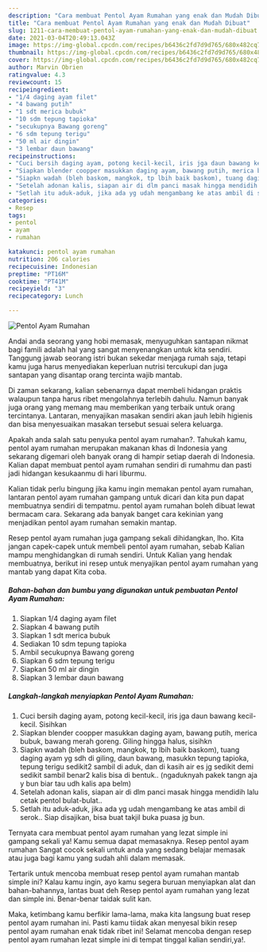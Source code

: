 ```yaml
---
description: "Cara membuat Pentol Ayam Rumahan yang enak dan Mudah Dibuat"
title: "Cara membuat Pentol Ayam Rumahan yang enak dan Mudah Dibuat"
slug: 1211-cara-membuat-pentol-ayam-rumahan-yang-enak-dan-mudah-dibuat
date: 2021-03-04T20:49:13.043Z
image: https://img-global.cpcdn.com/recipes/b6436c2fd7d9d765/680x482cq70/pentol-ayam-rumahan-foto-resep-utama.jpg
thumbnail: https://img-global.cpcdn.com/recipes/b6436c2fd7d9d765/680x482cq70/pentol-ayam-rumahan-foto-resep-utama.jpg
cover: https://img-global.cpcdn.com/recipes/b6436c2fd7d9d765/680x482cq70/pentol-ayam-rumahan-foto-resep-utama.jpg
author: Marvin Obrien
ratingvalue: 4.3
reviewcount: 15
recipeingredient:
- "1/4 daging ayam filet"
- "4 bawang putih"
- "1 sdt merica bubuk"
- "10 sdm tepung tapioka"
- "secukupnya Bawang goreng"
- "6 sdm tepung terigu"
- "50 ml air dingin"
- "3 lembar daun bawang"
recipeinstructions:
- "Cuci bersih daging ayam, potong kecil-kecil, iris jga daun bawang kecil-kecil. Sisihkan"
- "Siapkan blender coopper masukkan daging ayam, bawang putih, merica bubuk, bawang merah goreng. Giling hingga halus, sisihkn"
- "Siapkn wadah (bleh baskom, mangkok, tp lbih baik baskom), tuang daging ayam yg sdh di giling, daun bawang, masukkn tepung tapioka, tepung terigu sedikit2 sambil di aduk, dan di kasih air es jg sedikit demi sedikit sambil benar2 kalis bisa di bentuk.. (ngaduknyah pakek tangn aja y bun biar tau udh kalis apa belm)"
- "Setelah adonan kalis, siapan air di dlm panci masak hingga mendidih lalu cetak pentol bulat-bulat.."
- "Setlah itu aduk-aduk, jika ada yg udah mengambang ke atas ambil di serok.. Siap disajikan, bisa buat takjil buka puasa jg bun."
categories:
- Resep
tags:
- pentol
- ayam
- rumahan

katakunci: pentol ayam rumahan 
nutrition: 206 calories
recipecuisine: Indonesian
preptime: "PT16M"
cooktime: "PT41M"
recipeyield: "3"
recipecategory: Lunch

---
```



![Pentol Ayam Rumahan](https://img-global.cpcdn.com/recipes/b6436c2fd7d9d765/680x482cq70/pentol-ayam-rumahan-foto-resep-utama.jpg)

Andai anda seorang yang hobi memasak, menyuguhkan santapan nikmat bagi famili adalah hal yang sangat menyenangkan untuk kita sendiri. Tanggung jawab seorang istri bukan sekedar menjaga rumah saja, tetapi kamu juga harus menyediakan keperluan nutrisi tercukupi dan juga santapan yang disantap orang tercinta wajib mantab.

Di zaman  sekarang, kalian sebenarnya dapat membeli hidangan praktis walaupun tanpa harus ribet mengolahnya terlebih dahulu. Namun banyak juga orang yang memang mau memberikan yang terbaik untuk orang tercintanya. Lantaran, menyajikan masakan sendiri akan jauh lebih higienis dan bisa menyesuaikan masakan tersebut sesuai selera keluarga. 



Apakah anda salah satu penyuka pentol ayam rumahan?. Tahukah kamu, pentol ayam rumahan merupakan makanan khas di Indonesia yang sekarang digemari oleh banyak orang di hampir setiap daerah di Indonesia. Kalian dapat membuat pentol ayam rumahan sendiri di rumahmu dan pasti jadi hidangan kesukaanmu di hari liburmu.

Kalian tidak perlu bingung jika kamu ingin memakan pentol ayam rumahan, lantaran pentol ayam rumahan gampang untuk dicari dan kita pun dapat membuatnya sendiri di tempatmu. pentol ayam rumahan boleh dibuat lewat bermacam cara. Sekarang ada banyak banget cara kekinian yang menjadikan pentol ayam rumahan semakin mantap.

Resep pentol ayam rumahan juga gampang sekali dihidangkan, lho. Kita jangan capek-capek untuk membeli pentol ayam rumahan, sebab Kalian mampu menghidangkan di rumah sendiri. Untuk Kalian yang hendak membuatnya, berikut ini resep untuk menyajikan pentol ayam rumahan yang mantab yang dapat Kita coba.

<!--inarticleads1-->

##### Bahan-bahan dan bumbu yang digunakan untuk pembuatan Pentol Ayam Rumahan:

1. Siapkan 1/4 daging ayam filet
1. Siapkan 4 bawang putih
1. Siapkan 1 sdt merica bubuk
1. Sediakan 10 sdm tepung tapioka
1. Ambil secukupnya Bawang goreng
1. Siapkan 6 sdm tepung terigu
1. Siapkan 50 ml air dingin
1. Siapkan 3 lembar daun bawang




<!--inarticleads2-->

##### Langkah-langkah menyiapkan Pentol Ayam Rumahan:

1. Cuci bersih daging ayam, potong kecil-kecil, iris jga daun bawang kecil-kecil. Sisihkan
1. Siapkan blender coopper masukkan daging ayam, bawang putih, merica bubuk, bawang merah goreng. Giling hingga halus, sisihkn
1. Siapkn wadah (bleh baskom, mangkok, tp lbih baik baskom), tuang daging ayam yg sdh di giling, daun bawang, masukkn tepung tapioka, tepung terigu sedikit2 sambil di aduk, dan di kasih air es jg sedikit demi sedikit sambil benar2 kalis bisa di bentuk.. (ngaduknyah pakek tangn aja y bun biar tau udh kalis apa belm)
1. Setelah adonan kalis, siapan air di dlm panci masak hingga mendidih lalu cetak pentol bulat-bulat..
1. Setlah itu aduk-aduk, jika ada yg udah mengambang ke atas ambil di serok.. Siap disajikan, bisa buat takjil buka puasa jg bun.




Ternyata cara membuat pentol ayam rumahan yang lezat simple ini gampang sekali ya! Kamu semua dapat memasaknya. Resep pentol ayam rumahan Sangat cocok sekali untuk anda yang sedang belajar memasak atau juga bagi kamu yang sudah ahli dalam memasak.

Tertarik untuk mencoba membuat resep pentol ayam rumahan mantab simple ini? Kalau kamu ingin, ayo kamu segera buruan menyiapkan alat dan bahan-bahannya, lantas buat deh Resep pentol ayam rumahan yang lezat dan simple ini. Benar-benar taidak sulit kan. 

Maka, ketimbang kamu berfikir lama-lama, maka kita langsung buat resep pentol ayam rumahan ini. Pasti kamu tiidak akan menyesal bikin resep pentol ayam rumahan enak tidak ribet ini! Selamat mencoba dengan resep pentol ayam rumahan lezat simple ini di tempat tinggal kalian sendiri,ya!.

